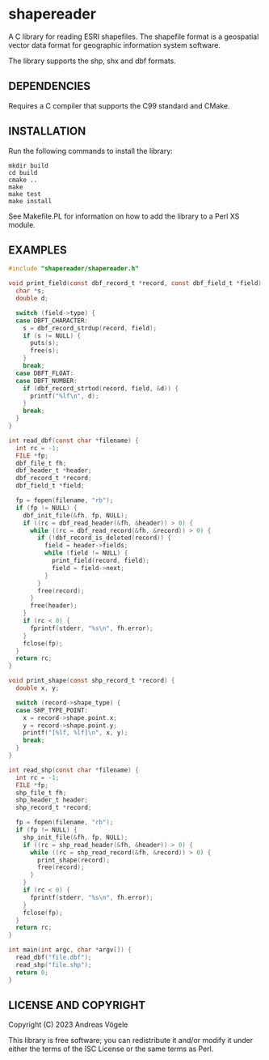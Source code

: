 # shapereader

A C library for reading ESRI shapefiles.  The shapefile format is a geospatial
vector data format for geographic information system software.

The library supports the shp, shx and dbf formats.

## DEPENDENCIES

Requires a C compiler that supports the C99 standard and CMake.

## INSTALLATION

Run the following commands to install the library:

    mkdir build
    cd build
    cmake ..
    make
    make test
    make install

See Makefile.PL for information on how to add the library to a Perl XS module.

## EXAMPLES

```c
#include "shapereader/shapereader.h"

void print_field(const dbf_record_t *record, const dbf_field_t *field) {
  char *s;
  double d;

  switch (field->type) {
  case DBFT_CHARACTER:
    s = dbf_record_strdup(record, field);
    if (s != NULL) {
      puts(s);
      free(s);
    }
    break;
  case DBFT_FLOAT:
  case DBFT_NUMBER:
    if (dbf_record_strtod(record, field, &d)) {
      printf("%lf\n", d);
    }
    break;
  }
}

int read_dbf(const char *filename) {
  int rc = -1;
  FILE *fp;
  dbf_file_t fh;
  dbf_header_t *header;
  dbf_record_t *record;
  dbf_field_t *field;

  fp = fopen(filename, "rb");
  if (fp != NULL) {
    dbf_init_file(&fh, fp, NULL);
    if ((rc = dbf_read_header(&fh, &header)) > 0) {
      while ((rc = dbf_read_record(&fh, &record)) > 0) {
        if (!dbf_record_is_deleted(record)) {
          field = header->fields;
          while (field != NULL) {
            print_field(record, field);
            field = field->next;
          }
        }
        free(record);
      }
      free(header);
    }
    if (rc < 0) {
      fprintf(stderr, "%s\n", fh.error);
    }
    fclose(fp);
  }
  return rc;
}

void print_shape(const shp_record_t *record) {
  double x, y;

  switch (record->shape_type) {
  case SHP_TYPE_POINT:
    x = record->shape.point.x;
    y = record->shape.point.y;
    printf("[%lf, %lf]\n", x, y);
    break;
  }
}

int read_shp(const char *filename) {
  int rc = -1;
  FILE *fp;
  shp_file_t fh;
  shp_header_t header;
  shp_record_t *record;

  fp = fopen(filename, "rb");
  if (fp != NULL) {
    shp_init_file(&fh, fp, NULL);
    if ((rc = shp_read_header(&fh, &header)) > 0) {
      while ((rc = shp_read_record(&fh, &record)) > 0) {
        print_shape(record);
        free(record);
      }
    }
    if (rc < 0) {
      fprintf(stderr, "%s\n", fh.error);
    }
    fclose(fp);
  }
  return rc;
}

int main(int argc, char *argv[]) {
  read_dbf("file.dbf");
  read_shp("file.shp");
  return 0;
}
```

## LICENSE AND COPYRIGHT

Copyright (C) 2023 Andreas Vögele

This library is free software; you can redistribute it and/or modify it under
either the terms of the ISC License or the same terms as Perl.
